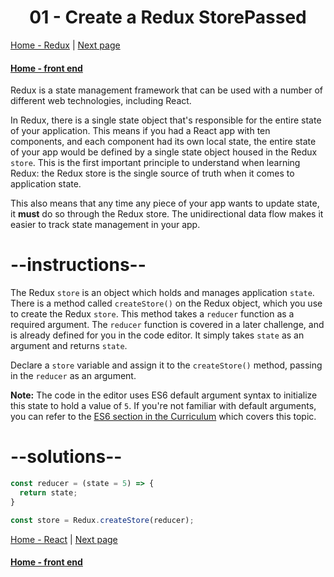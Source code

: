 # <center>01 - Create a Redux StorePassed</center>

[Home - Redux](./README.md) | [Next page](02-get-state-from-the-redux-store.md)

#### [Home - front end](../../03-front-end-development-libraries/README.md)  


Redux is a state management framework that can be used with a number of different web technologies, including React.

In Redux, there is a single state object that's responsible for the entire state of your application. This means if you had a React app with ten components, and each component had its own local state, the entire state of your app would be defined by a single state object housed in the Redux `store`. This is the first important principle to understand when learning Redux: the Redux store is the single source of truth when it comes to application state.

This also means that any time any piece of your app wants to update state, it **must** do so through the Redux store. The unidirectional data flow makes it easier to track state management in your app.

# --instructions--

The Redux `store` is an object which holds and manages application `state`. There is a method called `createStore()` on the Redux object, which you use to create the Redux `store`. This method takes a `reducer` function as a required argument. The `reducer` function is covered in a later challenge, and is already defined for you in the code editor. It simply takes `state` as an argument and returns `state`.

Declare a `store` variable and assign it to the `createStore()` method, passing in the `reducer` as an argument.

**Note:** The code in the editor uses ES6 default argument syntax to initialize this state to hold a value of `5`. If you're not familiar with default arguments, you can refer to the [ES6 section in the Curriculum](https://learn.freecodecamp.org/javascript-algorithms-and-data-structures/es6/set-default-parameters-for-your-functions) which covers this topic.



# --solutions--

```js
const reducer = (state = 5) => {
  return state;
}

const store = Redux.createStore(reducer);
```


[Home - React](./README.md) | [Next page](02-get-state-from-the-redux-store.md)

#### [Home - front end](../../03-front-end-development-libraries/README.md)  
